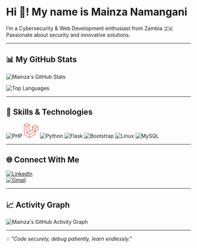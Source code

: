 # Hi 👋! My name is Mainza Namangani

I’m a Cybersecurity & Web Development enthusiast from Zambia 🇿🇲  
Passionate about security and innovative solutions.

---

## 📊 My GitHub Stats

![Mainza's GitHub Stats](https://github-readme-stats.vercel.app/api?username=namz182&show_icons=true&theme=radical)  

![Top Languages](https://github-readme-stats.vercel.app/api/top-langs/?username=namz182&layout=compact&langs_count=6&theme=radical&hide=html,css,javascript,java&include_all_commits=true)

---

## 🚀 Skills & Technologies

<p>
<img src="https://cdn.jsdelivr.net/gh/devicons/devicon/icons/php/php-original.svg" width="40" title="PHP"/>
<img src="https://github.com/devicons/devicon/blob/v2.17.0/icons/laravel/laravel-original.svg" width="40" title="Laravel"/>
<img src="https://cdn.jsdelivr.net/gh/devicons/devicon/icons/python/python-original.svg" width="40" title="Python"/>
<img src="https://cdn.jsdelivr.net/gh/devicons/devicon/icons/flask/flask-original.svg" width="40" title="Flask"/>
<img src="https://cdn.jsdelivr.net/gh/devicons/devicon/icons/bootstrap/bootstrap-original.svg" width="40" title="Bootstrap"/>
<img src="https://cdn.jsdelivr.net/gh/devicons/devicon/icons/linux/linux-original.svg" width="40" title="Linux"/>
<img src="https://cdn.jsdelivr.net/gh/devicons/devicon/icons/mysql/mysql-original.svg" width="40" title="MySQL"/>
</p>

---

## 🌐 Connect With Me

[![LinkedIn](https://img.shields.io/badge/LinkedIn-0077B5?style=for-the-badge&logo=linkedin&logoColor=white)](https://www.linkedin.com/in/mainza-namangani-7768b8307/?lipi=urn%3Ali%3Apage%3Ad_flagship3_feed%3BO1UHTjTlRhuqt8sHdJotqQ%3D%3D)  
[![Gmail](https://img.shields.io/badge/Gmail-D14836?style=for-the-badge&logo=gmail&logoColor=white)](mailto:mainamz750@gmail.com)

---

## 📈 Activity Graph

![Mainza's GitHub Activity Graph](https://github-readme-activity-graph.vercel.app/graph?username=namz182&theme=react-dark&hide_border=true&area=true)

---

💡 *"Code securely, debug patiently, learn endlessly."*
